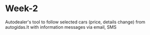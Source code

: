 Week-2
======

Autodealer's tool to follow selected cars (price, details change) from autogidas.lt with information messages via email, SMS 
